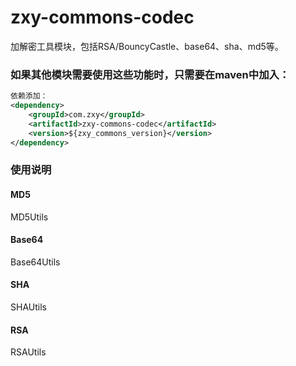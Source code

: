 # zxy-commons-codec
加解密工具模块，包括RSA/BouncyCastle、base64、sha、md5等。
### 如果其他模块需要使用这些功能时，只需要在maven中加入：
```xml
依赖添加：
<dependency>
    <groupId>com.zxy</groupId>
    <artifactId>zxy-commons-codec</artifactId>
    <version>${zxy_commons_version}</version>
</dependency>
```

### 使用说明
#### MD5
MD5Utils

#### Base64
Base64Utils

#### SHA
SHAUtils

#### RSA
RSAUtils
 

